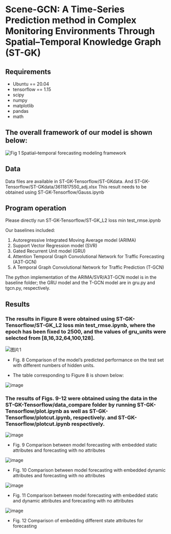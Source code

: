 # Scene-GCN: A Time-Series Prediction method in Complex Monitoring Environments Through Spatial–Temporal Knowledge Graph (ST-GK)
## Requirements
- Ubuntu == 20.04
- tensorflow == 1.15
- scipy
- numpy
- matplotlib
- pandas
- math
## The overall framework of our model is shown below:
![Fig  1 Spatial–temporal forecasting modeling framework](https://github.com/user-attachments/assets/37ac7620-d84b-4215-b3bd-5553b56122ec)
## Data
Data files are available in ST-GK-Tensorflow/ST-GKdata.
And ST-GK-Tensorflow/ST-GKdata/3611817550_adj.xlsx This result needs to be obtained using ST-GK-Tensorflow/Gauss.ipynb
## Program operation
Please directly run ST-GK-Tensorflow/ST-GK_L2 loss min test_rmse.ipynb

Our baselines included:
1. Autoregressive Integrated Moving Average model (ARIMA)
2. Support Vector Regression model (SVR)
3. Gated Recurrent Unit model (GRU)
4. Attention Temporal Graph Convolutional Network for Traffic Forecasting (A3T-GCN)
5. A Temporal Graph Convolutional Network for Traffic Prediction (T-GCN)

The python implementation of the ARIMA/SVR/A3T-GCN model is in the baseline folder; the GRU model and the T-GCN model are in gru.py and tgcn.py, respectively.

## Results
### The results in Figure 8 were obtained using ST-GK-Tensorflow/ST-GK_L2 loss min test_rmse.ipynb, where the epoch has been fixed to 2500, and the values of gru_units were selected from [8,16,32,64,100,128].

![图片1](https://github.com/user-attachments/assets/490edc53-d75f-416b-89b3-931d00a941f0)
* Fig. 8 Comparison of the model’s predicted performance on the test set with different numbers of hidden units.

* The table corresponding to Figure 8 is shown below:

![image](https://github.com/user-attachments/assets/76e59359-2a5a-4c36-9f71-eb43c266c6e3)


### The results of Figs. 9-12 were obtained using the data in the ST-GK-Tensorflow/data_compare folder by running ST-GK-Tensorflow/plot.ipynb as well as ST-GK-Tensorflow/plotcut.ipynb, respectively. and ST-GK-Tensorflow/plotcut.ipynb respectively.

![image](https://github.com/user-attachments/assets/d385375f-e075-4789-8276-626dfccdd661)
  - Fig. 9 Comparison between model forecasting with embedded static attributes and forecasting with no attributes

![image](https://github.com/user-attachments/assets/6e3d5976-731d-4823-a216-d1b791d3bccb)
  - Fig. 10 Comparison between model forecasting with embedded dynamic attributes and forecasting with no attributes

![image](https://github.com/user-attachments/assets/be1f7f6f-9e39-4f93-b325-206efb35b26d)
  - Fig. 11 Comparison between model forecasting with embedded static and dynamic attributes and forecasting with no attributes

![image](https://github.com/user-attachments/assets/a10eac20-83c8-4cec-b301-1ecd1295deac)
  - Fig. 12 Comparison of embedding different state attributes for forecasting
